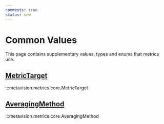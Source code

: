 ```yaml
---
comments: true
status: new
---
```


# Common Values

This page contains supplementary values, types and enums that metrics use.

<div class="md-typeset">
    <h2><a href="#metavision.metrics.core.MetricTarget">MetricTarget</a></h2>
</div>

:::metavision.metrics.core.MetricTarget

<div class="md-typeset">
    <h2><a href="#metavision.metrics.core.AveragingMethod">AveragingMethod</a></h2>
</div>

:::metavision.metrics.core.AveragingMethod
